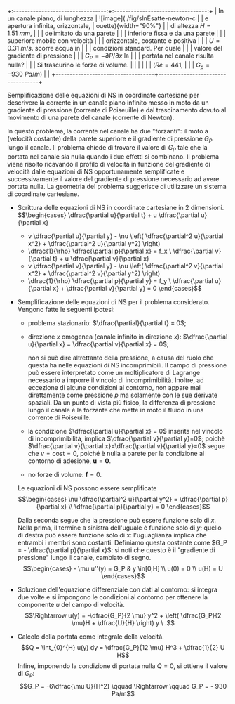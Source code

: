 +:---------------------------------:+:---------------------------------:+
| In un canale piano, di lunghezza  | ![image](./fig/slnEsatte-newton-c |
| e apertura infinita, orizzontale, | ouette){width="90%"}              |
| di altezza $H=1.51\ mm$,          |                                   |
| delimitato da una parete          |                                   |
| inferiore fissa e da una parete   |                                   |
| superiore mobile con velocità     |                                   |
| orizzontale, costante e positiva  |                                   |
| $U=0.31\ m/s$. scorre acqua in    |                                   |
| condizioni standard. Per quale    |                                   |
| valore del gradiente di pressione |                                   |
| $G_P = -\partial P/\partial x$ la |                                   |
| portata nel canale risulta nulla? |                                   |
| Si trascurino le forze di volume. |                                   |
|                                   |                                   |
| ($Re = 441$,                      |                                   |
| $G_p = - 930\  Pa/m$)             |                                   |
+-----------------------------------+-----------------------------------+

Semplificazione delle equazioni di NS in coordinate cartesiane per
descrivere la corrente in un canale piano infinito messo in moto da un
gradiente di pressione (corrente di Poiseuille) e dal trascinamento
dovuto al movimento di una parete del canale (corrente di Newton).

In questo problema, la corrente nel canale ha due \"forzanti\": il moto
a (velocità costante) della parete superiore e il gradiente di pressione
$G_P$ lungo il canale. Il problema chiede di trovare il valore di $G_P$
tale che la portata nel canale sia nulla quando i due effetti si
combinano. Il problema viene risolto ricavando il profilo di velocità in
funzione del gradiente di velocità dalle equazioni di NS opportunamente
semplificate e successivamente il valore del gradiente di pressione
necessario ad avere portata nulla. La geometria del problema suggerisce
di utilizzare un sistema di coordinate cartesiane.

-   Scrittura delle equazioni di NS in coordinate cartesiane in 2
    dimensioni. $$\begin{cases}
      \dfrac{\partial u}{\partial t} + u \dfrac{\partial u}{\partial x}
      + v \dfrac{\partial u}{\partial y} - \nu \left( 
      \dfrac{\partial^2 u}{\partial x^2} +
      \dfrac{\partial^2 u}{\partial y^2} \right)
      + \dfrac{1}{\rho} \dfrac{\partial p}{\partial x} = f_x \\
      \dfrac{\partial v}{\partial t} + u \dfrac{\partial v}{\partial x}
      + v \dfrac{\partial v}{\partial y} - \nu \left( 
      \dfrac{\partial^2 v}{\partial x^2} +
      \dfrac{\partial^2 v}{\partial y^2} \right)
      + \dfrac{1}{\rho} \dfrac{\partial p}{\partial y} = f_y \\
      \dfrac{\partial u}{\partial x} + \dfrac{\partial v}{\partial y} = 0
    \end{cases}$$

-   Semplificazione delle equazioni di NS per il problema considerato.
    Vengono fatte le seguenti ipotesi:

    -   problema stazionario: $\dfrac{\partial}{\partial t} = 0$;

    -   direzione $x$ omogenea (canale infinito in direzione $x$):
        $\dfrac{\partial u}{\partial x} = \dfrac{\partial v}{\partial x} = 0$;

        non si può dire altrettanto della pressione, a causa del ruolo
        che questa ha nelle equazioni di NS incomprimibili. Il campo di
        pressione può essere interpretato come un moltiplicatore di
        Lagrange necessario a imporre il vincolo di incomprimibilità.
        Inoltre, ad eccezione di alcune condizioni al contorno, non
        appare mai direttamente come pressione $p$ ma solamente con le
        sue derivate spaziali. Da un punto di vista più fisico, la
        differenza di pressione lungo il canale è la forzante che mette
        in moto il fluido in una corrente di Poiseuille.

    -   la condizione $\dfrac{\partial u}{\partial x} = 0$ inserita nel
        vincolo di incomprimibilità, implica
        $\dfrac{\partial v}{\partial y}=0$; poichè
        $\dfrac{\partial v}{\partial x}=\dfrac{\partial v}{\partial y}=0$
        segue che $v = \text{cost} = 0$, poiché è nulla a parete per la
        condizione al contorno di adesione, $\bm{u} = \bm{0}$.

    -   no forze di volume: $\bm{f} = 0$.

    Le equazioni di NS possono essere semplificate $$\begin{cases}
      \nu \dfrac{\partial^2 u}{\partial y^2} = \dfrac{\partial p}{\partial x} \\
      \dfrac{\partial p}{\partial y} = 0  
    \end{cases}$$

    Dalla seconda segue che la pressione può essere funzione solo di
    $x$. Nella prima, il termine a sinistra dell'uguale è funzione solo
    di $y$; quello di destra può essere funzione solo di x:
    l'uguaglianza implica che entrambi i membri sono costanti. Definiamo
    questa costante come $G_P = - \dfrac{\partial p}{\partial x}$: si
    noti che questo è il \"gradiente di pressione\" lungo il canale,
    cambiato di segno. $$\begin{cases}
        - \mu u''(y) = G_P & y \in[0,H] \\
        u(0) = 0  \\ u(H) = U
      \end{cases}$$

-   Soluzione dell'equazione differenziale con dati al contorno: si
    integra due volte e si impongono le condizioni al contorno per
    ottenere la componente $u$ del campo di velocità.
    $$\Rightarrow u(y) = -\dfrac{G_P}{2 \mu} y^2 + \left( \dfrac{G_P}{2 \mu}H
        + \dfrac{U}{H} \right) y \ .$$

-   Calcolo della portata come integrale della velocità.
    $$Q = \int_{0}^{H} u(y) dy = \dfrac{G_P}{12 \mu} H^3 + \dfrac{1}{2} U H$$
    Infine, imponendo la condizione di portata nulla $Q=0$, si ottiene
    il valore di $G_P$:
    $$G_P = -6\dfrac{\mu U}{H^2} \qquad \Rightarrow \qquad G_P = - 930 Pa/m$$
